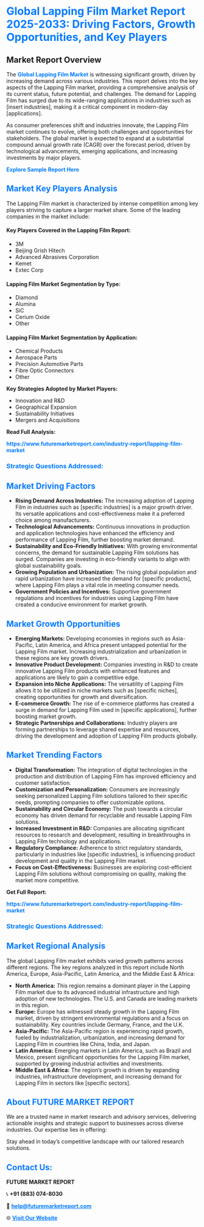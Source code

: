 <h1 style="color: #007BFF;">Global Lapping Film Market Report 2025-2033: Driving Factors, Growth Opportunities, and Key Players</h1>

<section id="overview">
<h2>Market Report Overview</h2>
<p>The <a href="https://www.futuremarketreport.com/industry-report/lapping-film-market" style="color: #007BFF; text-decoration: none;"><strong>Global Lapping Film Market</strong></a> is witnessing significant growth, driven by increasing demand across various industries. This report delves into the key aspects of the Lapping Film market, providing a comprehensive analysis of its current status, future potential, and challenges. The demand for Lapping Film has surged due to its wide-ranging applications in industries such as [insert industries], making it a critical component in modern-day [applications].</p>
<p>As consumer preferences shift and industries innovate, the Lapping Film market continues to evolve, offering both challenges and opportunities for stakeholders. The global market is expected to expand at a substantial compound annual growth rate (CAGR) over the forecast period, driven by technological advancements, emerging applications, and increasing investments by major players.</p>
</section>

<section id="overview">
<p><a href="https://www.futuremarketreport.com/request-sample/reportId=86647" style="color: #007BFF; text-decoration: none;"><strong>Explore Sample Report Here</strong></a></p>
</section>

<section id="key-players">
<h2 style="color: #007BFF;">Market Key Players Analysis</h2>
<p>The Lapping Film market is characterized by intense competition among key players striving to capture a larger market share. Some of the leading companies in the market include:</p>
<h4>Key Players Covered in the Lapping Film Report:</h4>
<ul><li>3M</li><li>Beijing Grish Hitech</li><li>Advanced Abrasives Corporation</li><li>Kemet</li><li>Extec Corp</li></ul>
<h4>Lapping Film Market Segmentation by Type:</h4>
<ul><li>Diamond</li><li>Alumina</li><li>SiC</li><li>Cerium Oxide</li><li>Other</li></ul>

<h4>Lapping Film Market Segmentation by Application:</h4>
<ul><li>Chemical Products</li><li>Aerospace Parts</li><li>Precision Automotive Parts</li><li>Fibre Optic Connectors</li><li>Other</li></ul>
<p><strong>Key Strategies Adopted by Market Players:</strong></p>
<ul>
<li>Innovation and R&D</li>
<li>Geographical Expansion</li>
<li>Sustainability Initiatives</li>
<li>Mergers and Acquisitions</li>
</ul>
</section>

<section>
<p><strong>Read Full Analysis: </strong></p><a href="https://www.futuremarketreport.com/industry-report/lapping-film-market" style="color: #007BFF; text-decoration: none;"><strong>https://www.futuremarketreport.com/industry-report/lapping-film-market</strong></a>
<h3 style="color: #007BFF;">Strategic Questions Addressed:</h3>
</section>

<section id="driving-factors">
<h2 style="color: #007BFF;">Market Driving Factors</h2>
<ul>
<li><strong>Rising Demand Across Industries:</strong> The increasing adoption of Lapping Film in industries such as [specific industries] is a major growth driver. Its versatile applications and cost-effectiveness make it a preferred choice among manufacturers.</li>
<li><strong>Technological Advancements:</strong> Continuous innovations in production and application technologies have enhanced the efficiency and performance of Lapping Film, further boosting market demand.</li>
<li><strong>Sustainability and Eco-Friendly Initiatives:</strong> With growing environmental concerns, the demand for sustainable Lapping Film solutions has surged. Companies are investing in eco-friendly variants to align with global sustainability goals.</li>
<li><strong>Growing Population and Urbanization:</strong> The rising global population and rapid urbanization have increased the demand for [specific products], where Lapping Film plays a vital role in meeting consumer needs.</li>
<li><strong>Government Policies and Incentives:</strong> Supportive government regulations and incentives for industries using Lapping Film have created a conducive environment for market growth.</li>
</ul>
</section>

<section id="growth-opportunities">
<h2 style="color: #007BFF;">Market Growth Opportunities</h2>
<ul>
<li><strong>Emerging Markets:</strong> Developing economies in regions such as Asia-Pacific, Latin America, and Africa present untapped potential for the Lapping Film market. Increasing industrialization and urbanization in these regions are key growth drivers.</li>
<li><strong>Innovative Product Development:</strong> Companies investing in R&D to create innovative Lapping Film products with enhanced features and applications are likely to gain a competitive edge.</li>
<li><strong>Expansion into Niche Applications:</strong> The versatility of Lapping Film allows it to be utilized in niche markets such as [specific niches], creating opportunities for growth and diversification.</li>
<li><strong>E-commerce Growth:</strong> The rise of e-commerce platforms has created a surge in demand for Lapping Film used in [specific applications], further boosting market growth.</li>
<li><strong>Strategic Partnerships and Collaborations:</strong> Industry players are forming partnerships to leverage shared expertise and resources, driving the development and adoption of Lapping Film products globally.</li>
</ul>
</section>

<section id="trending-factors">
<h2 style="color: #007BFF;">Market Trending Factors</h2>
<ul>
<li><strong>Digital Transformation:</strong> The integration of digital technologies in the production and distribution of Lapping Film has improved efficiency and customer satisfaction.</li>
<li><strong>Customization and Personalization:</strong> Consumers are increasingly seeking personalized Lapping Film solutions tailored to their specific needs, prompting companies to offer customizable options.</li>
<li><strong>Sustainability and Circular Economy:</strong> The push towards a circular economy has driven demand for recyclable and reusable Lapping Film solutions.</li>
<li><strong>Increased Investment in R&D:</strong> Companies are allocating significant resources to research and development, resulting in breakthroughs in Lapping Film technology and applications.</li>
<li><strong>Regulatory Compliance:</strong> Adherence to strict regulatory standards, particularly in industries like [specific industries], is influencing product development and quality in the Lapping Film market.</li>
<li><strong>Focus on Cost-Effectiveness:</strong> Businesses are exploring cost-efficient Lapping Film solutions without compromising on quality, making the market more competitive.</li>
</ul>
</section>

<section>
<p><strong>Get Full Report: </strong></p><a href="https://www.futuremarketreport.com/industry-report/lapping-film-market" style="color: #007BFF; text-decoration: none;"><strong>https://www.futuremarketreport.com/industry-report/lapping-film-market</strong></a>
<h3 style="color: #007BFF;">Strategic Questions Addressed:</h3>
</section>


<section id="regional-analysis">
<h2 style="color: #007BFF;">Market Regional Analysis</h2>
<p>The global Lapping Film market exhibits varied growth patterns across different regions. The key regions analyzed in this report include North America, Europe, Asia-Pacific, Latin America, and the Middle East & Africa:</p>
<ul>
<li><strong>North America:</strong> This region remains a dominant player in the Lapping Film market due to its advanced industrial infrastructure and high adoption of new technologies. The U.S. and Canada are leading markets in this region.</li>
<li><strong>Europe:</strong> Europe has witnessed steady growth in the Lapping Film market, driven by stringent environmental regulations and a focus on sustainability. Key countries include Germany, France, and the U.K.</li>
<li><strong>Asia-Pacific:</strong> The Asia-Pacific region is experiencing rapid growth, fueled by industrialization, urbanization, and increasing demand for Lapping Film in countries like China, India, and Japan.</li>
<li><strong>Latin America:</strong> Emerging markets in Latin America, such as Brazil and Mexico, present significant opportunities for the Lapping Film market, supported by growing industrial activities and investments.</li>
<li><strong>Middle East & Africa:</strong> The region’s growth is driven by expanding industries, infrastructure development, and increasing demand for Lapping Film in sectors like [specific sectors].</li>
</ul>
</section>

<footer>
<h2 style="color: #007BFF;">About FUTURE MARKET REPORT</h2>
<p>We are a trusted name in market research and advisory services, delivering actionable insights and strategic support to businesses across diverse industries. Our expertise lies in offering:</p>

<p>Stay ahead in today’s competitive landscape with our tailored research solutions.</p>

<h2 style="color: #007BFF;">Contact Us:</h2>
<p><strong>FUTURE MARKET REPORT</strong></p>
<p>📞 <strong>+91 (883) 074-8030</strong></p>
<p>📧 <strong><a href="mailto:help@futuremarketreport.com" style="color: #007BFF;">help@futuremarketreport.com</a></strong></p>
<p>🌐 <strong><a href="https://www.futuremarketreport.com/" style="color: #007BFF;">Visit Our Website</a></strong></p>
</footer>